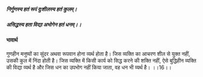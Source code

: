 ##### निर्गुणस्य हतं रूपं दुःशीलस्य हतं कुलम्।
##### असिद्धस्य हता विद्या अभोगेन हतं धनम्।। 

#### भावार्थ

गुणहीन मनुष्यों का सुंदर अथवा रूपवान होना व्यर्थ होता है। जिस व्यक्ति का आचरण शील से युक्त नहीं, उसकी कुल में निंदा होती है। जिस व्यक्ति में किसी कार्य को सिद्ध करने की शक्ति नहीं, ऐसे बुद्धिहीन व्यक्ति की विद्या व्यर्थ है और जिस धन का उपभोग नहीं किया जाता, वह धन भी व्यर्थ है। ।।16।।